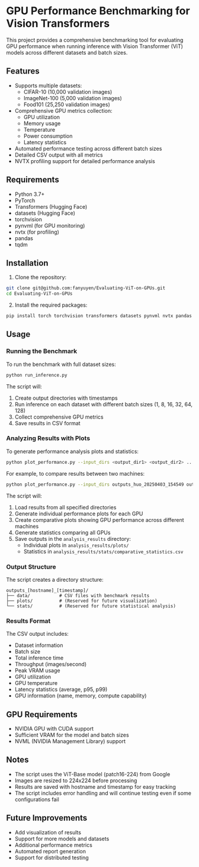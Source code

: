 # GPU Performance Benchmarking for Vision Transformers

This project provides a comprehensive benchmarking tool for evaluating GPU performance when running inference with Vision Transformer (ViT) models across different datasets and batch sizes.

## Features

- Supports multiple datasets:
  - CIFAR-10 (10,000 validation images)
  - ImageNet-100 (5,000 validation images)
  - Food101 (25,250 validation images)
- Comprehensive GPU metrics collection:
  - GPU utilization
  - Memory usage
  - Temperature
  - Power consumption
  - Latency statistics
- Automated performance testing across different batch sizes
- Detailed CSV output with all metrics
- NVTX profiling support for detailed performance analysis

## Requirements

- Python 3.7+
- PyTorch
- Transformers (Hugging Face)
- datasets (Hugging Face)
- torchvision
- pynvml (for GPU monitoring)
- nvtx (for profiling)
- pandas
- tqdm

## Installation

1. Clone the repository:
```bash
git clone git@github.com:fanyuyen/Evaluating-ViT-on-GPUs.git
cd Evaluating-ViT-on-GPUs
```

2. Install the required packages:
```bash
pip install torch torchvision transformers datasets pynvml nvtx pandas tqdm
```

## Usage

### Running the Benchmark

To run the benchmark with full dataset sizes:

```bash
python run_inference.py
```

The script will:
1. Create output directories with timestamps
2. Run inference on each dataset with different batch sizes (1, 8, 16, 32, 64, 128)
3. Collect comprehensive GPU metrics
4. Save results in CSV format

### Analyzing Results with Plots

To generate performance analysis plots and statistics:

```bash
python plot_performance.py --input_dirs <output_dir1> <output_dir2> ...
```

For example, to compare results between two machines:
```bash
python plot_performance.py --input_dirs outputs_huo_20250403_154549 outputs_jin_20250403_155132
```

The script will:
1. Load results from all specified directories
2. Generate individual performance plots for each GPU
3. Create comparative plots showing GPU performance across different machines
4. Generate statistics comparing all GPUs
5. Save outputs in the `analysis_results` directory:
   - Individual plots in `analysis_results/plots/`
   - Statistics in `analysis_results/stats/comparative_statistics.csv`

### Output Structure

The script creates a directory structure:
```
outputs_[hostname]_[timestamp]/
├── data/           # CSV files with benchmark results
├── plots/          # (Reserved for future visualization)
└── stats/          # (Reserved for future statistical analysis)
```

### Results Format

The CSV output includes:
- Dataset information
- Batch size
- Total inference time
- Throughput (images/second)
- Peak VRAM usage
- GPU utilization
- GPU temperature
- Latency statistics (average, p95, p99)
- GPU information (name, memory, compute capability)

## GPU Requirements

- NVIDIA GPU with CUDA support
- Sufficient VRAM for the model and batch sizes
- NVML (NVIDIA Management Library) support

## Notes

- The script uses the ViT-Base model (patch16-224) from Google
- Images are resized to 224x224 before processing
- Results are saved with hostname and timestamp for easy tracking
- The script includes error handling and will continue testing even if some configurations fail

## Future Improvements

- Add visualization of results
- Support for more models and datasets
- Additional performance metrics
- Automated report generation
- Support for distributed testing
